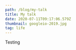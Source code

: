 ```yaml
---
path: /blog/my-talk
title: My talk
date: 2020-07-11T09:17:06.579Z
thumbnail: googleio-2019.jpg
tag: life
---
```

Testing